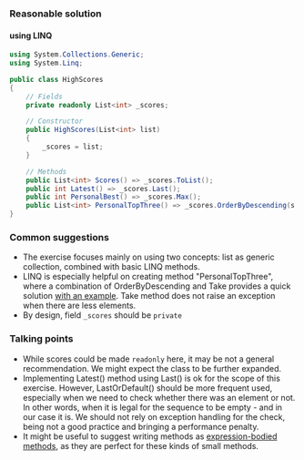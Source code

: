 ### Reasonable solution

#### using LINQ 

```csharp
using System.Collections.Generic;
using System.Linq;

public class HighScores
{
    // Fields
    private readonly List<int> _scores; 

    // Constructor
    public HighScores(List<int> list)
    {
        _scores = list;
    }

    // Methods
    public List<int> Scores() => _scores.ToList(); 
    public int Latest() => _scores.Last();
    public int PersonalBest() => _scores.Max();
    public List<int> PersonalTopThree() => _scores.OrderByDescending(s => s).Take(3).ToList();
}
```

### Common suggestions
- The exercise focuses mainly on using two concepts: list as generic collection, combined with basic LINQ methods. 
- LINQ is especially helpful on creating method "PersonalTopThree", where a combination of OrderByDescending and Take provides a quick solution [with an example](https://docs.microsoft.com/en-us/dotnet/api/system.linq.enumerable.take?view=netcore-2.1). Take method does not raise an exception when there are less elements. 
- By design, field `_scores` should be `private`
    
### Talking points

- While scores could be made `readonly` here, it may be not a general recommendation. We might expect the class to be further expanded.
- Implementing Latest() method using Last() is ok for the scope of this exercise. However, LastOrDefault() should be more frequent used, especially when we need to check whether there was an element or not. In other words, when it is legal for the sequence to be empty - and in our case it is. We should not rely on exception handling for the check, being not a good practice and bringing a performance penalty.
- It might be useful to suggest writing methods as [expression-bodied methods](https://docs.microsoft.com/en-us/dotnet/csharp/programming-guide/statements-expressions-operators/expression-bodied-members#methods), as they are perfect for these kinds of small methods.
